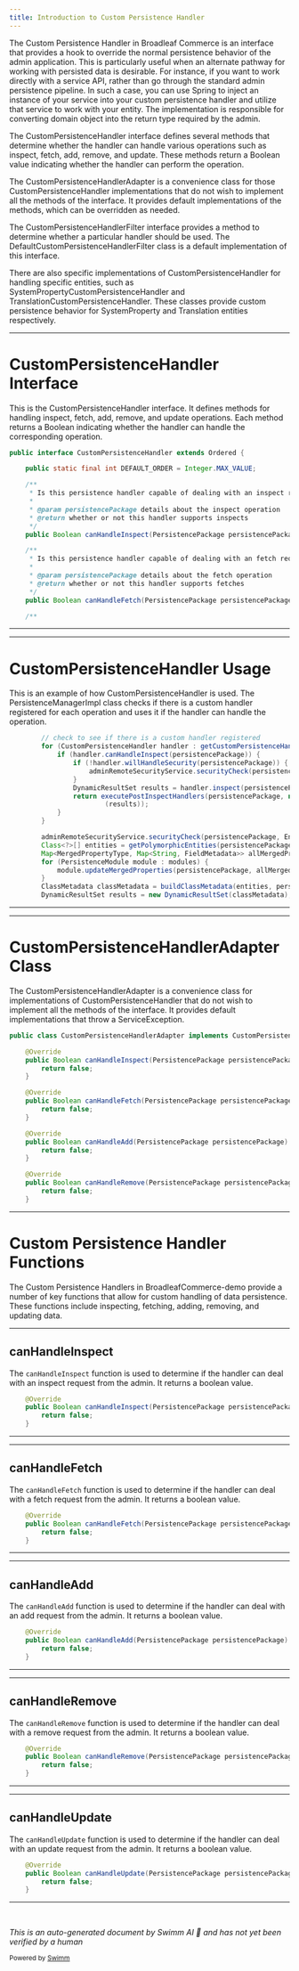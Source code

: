 ```yaml
---
title: Introduction to Custom Persistence Handler
---
```

The Custom Persistence Handler in Broadleaf Commerce is an interface that provides a hook to override the normal persistence behavior of the admin application. This is particularly useful when an alternate pathway for working with persisted data is desirable. For instance, if you want to work directly with a service API, rather than go through the standard admin persistence pipeline. In such a case, you can use Spring to inject an instance of your service into your custom persistence handler and utilize that service to work with your entity. The implementation is responsible for converting domain object into the return type required by the admin.

The CustomPersistenceHandler interface defines several methods that determine whether the handler can handle various operations such as inspect, fetch, add, remove, and update. These methods return a Boolean value indicating whether the handler can perform the operation.

The CustomPersistenceHandlerAdapter is a convenience class for those CustomPersistenceHandler implementations that do not wish to implement all the methods of the interface. It provides default implementations of the methods, which can be overridden as needed.

The CustomPersistenceHandlerFilter interface provides a method to determine whether a particular handler should be used. The DefaultCustomPersistenceHandlerFilter class is a default implementation of this interface.

There are also specific implementations of CustomPersistenceHandler for handling specific entities, such as SystemPropertyCustomPersistenceHandler and TranslationCustomPersistenceHandler. These classes provide custom persistence behavior for SystemProperty and Translation entities respectively.

<SwmSnippet path="/admin/broadleaf-open-admin-platform/src/main/java/org/broadleafcommerce/openadmin/server/service/handler/CustomPersistenceHandler.java" line="43">

---

# CustomPersistenceHandler Interface

This is the CustomPersistenceHandler interface. It defines methods for handling inspect, fetch, add, remove, and update operations. Each method returns a Boolean indicating whether the handler can handle the corresponding operation.

```java
public interface CustomPersistenceHandler extends Ordered {

    public static final int DEFAULT_ORDER = Integer.MAX_VALUE;

    /**
     * Is this persistence handler capable of dealing with an inspect request from the admin
     *
     * @param persistencePackage details about the inspect operation
     * @return whether or not this handler supports inspects
     */
    public Boolean canHandleInspect(PersistencePackage persistencePackage);

    /**
     * Is this persistence handler capable of dealing with an fetch request from the admin
     *
     * @param persistencePackage details about the fetch operation
     * @return whether or not this handler supports fetches
     */
    public Boolean canHandleFetch(PersistencePackage persistencePackage);

    /**
```

---

</SwmSnippet>

<SwmSnippet path="/admin/broadleaf-open-admin-platform/src/main/java/org/broadleafcommerce/openadmin/server/service/persistence/PersistenceManagerImpl.java" line="241">

---

# CustomPersistenceHandler Usage

This is an example of how CustomPersistenceHandler is used. The PersistenceManagerImpl class checks if there is a custom handler registered for each operation and uses it if the handler can handle the operation.

```java
        // check to see if there is a custom handler registered
        for (CustomPersistenceHandler handler : getCustomPersistenceHandlers()) {
            if (handler.canHandleInspect(persistencePackage)) {
                if (!handler.willHandleSecurity(persistencePackage)) {
                    adminRemoteSecurityService.securityCheck(persistencePackage, EntityOperationType.INSPECT);
                }
                DynamicResultSet results = handler.inspect(persistencePackage, dynamicEntityDao, this);
                return executePostInspectHandlers(persistencePackage, new PersistenceResponse().withDynamicResultSet
                        (results));
            }
        }

        adminRemoteSecurityService.securityCheck(persistencePackage, EntityOperationType.INSPECT);
        Class<?>[] entities = getPolymorphicEntities(persistencePackage.getCeilingEntityFullyQualifiedClassname());
        Map<MergedPropertyType, Map<String, FieldMetadata>> allMergedProperties = new HashMap<>();
        for (PersistenceModule module : modules) {
            module.updateMergedProperties(persistencePackage, allMergedProperties);
        }
        ClassMetadata classMetadata = buildClassMetadata(entities, persistencePackage, allMergedProperties);
        DynamicResultSet results = new DynamicResultSet(classMetadata);

```

---

</SwmSnippet>

<SwmSnippet path="/admin/broadleaf-open-admin-platform/src/main/java/org/broadleafcommerce/openadmin/server/service/handler/CustomPersistenceHandlerAdapter.java" line="47">

---

# CustomPersistenceHandlerAdapter Class

The CustomPersistenceHandlerAdapter is a convenience class for implementations of CustomPersistenceHandler that do not wish to implement all the methods of the interface. It provides default implementations that throw a ServiceException.

```java
public class CustomPersistenceHandlerAdapter implements CustomPersistenceHandler {

    @Override
    public Boolean canHandleInspect(PersistencePackage persistencePackage) {
        return false;
    }

    @Override
    public Boolean canHandleFetch(PersistencePackage persistencePackage) {
        return false;
    }

    @Override
    public Boolean canHandleAdd(PersistencePackage persistencePackage) {
        return false;
    }

    @Override
    public Boolean canHandleRemove(PersistencePackage persistencePackage) {
        return false;
    }
```

---

</SwmSnippet>

# Custom Persistence Handler Functions

The Custom Persistence Handlers in BroadleafCommerce-demo provide a number of key functions that allow for custom handling of data persistence. These functions include inspecting, fetching, adding, removing, and updating data.

<SwmSnippet path="/admin/broadleaf-open-admin-platform/src/main/java/org/broadleafcommerce/openadmin/server/service/handler/CustomPersistenceHandlerAdapter.java" line="49">

---

## canHandleInspect

The `canHandleInspect` function is used to determine if the handler can deal with an inspect request from the admin. It returns a boolean value.

```java
    @Override
    public Boolean canHandleInspect(PersistencePackage persistencePackage) {
        return false;
    }
```

---

</SwmSnippet>

<SwmSnippet path="/admin/broadleaf-open-admin-platform/src/main/java/org/broadleafcommerce/openadmin/server/service/handler/CustomPersistenceHandlerAdapter.java" line="54">

---

## canHandleFetch

The `canHandleFetch` function is used to determine if the handler can deal with a fetch request from the admin. It returns a boolean value.

```java
    @Override
    public Boolean canHandleFetch(PersistencePackage persistencePackage) {
        return false;
    }
```

---

</SwmSnippet>

<SwmSnippet path="/admin/broadleaf-open-admin-platform/src/main/java/org/broadleafcommerce/openadmin/server/service/handler/CustomPersistenceHandlerAdapter.java" line="59">

---

## canHandleAdd

The `canHandleAdd` function is used to determine if the handler can deal with an add request from the admin. It returns a boolean value.

```java
    @Override
    public Boolean canHandleAdd(PersistencePackage persistencePackage) {
        return false;
    }
```

---

</SwmSnippet>

<SwmSnippet path="/admin/broadleaf-open-admin-platform/src/main/java/org/broadleafcommerce/openadmin/server/service/handler/CustomPersistenceHandlerAdapter.java" line="64">

---

## canHandleRemove

The `canHandleRemove` function is used to determine if the handler can deal with a remove request from the admin. It returns a boolean value.

```java
    @Override
    public Boolean canHandleRemove(PersistencePackage persistencePackage) {
        return false;
    }
```

---

</SwmSnippet>

<SwmSnippet path="/admin/broadleaf-open-admin-platform/src/main/java/org/broadleafcommerce/openadmin/server/service/handler/CustomPersistenceHandlerAdapter.java" line="69">

---

## canHandleUpdate

The `canHandleUpdate` function is used to determine if the handler can deal with an update request from the admin. It returns a boolean value.

```java
    @Override
    public Boolean canHandleUpdate(PersistencePackage persistencePackage) {
        return false;
    }
```

---

</SwmSnippet>

&nbsp;

*This is an auto-generated document by Swimm AI 🌊 and has not yet been verified by a human*

<SwmMeta version="3.0.0" repo-id="Z2l0aHViJTNBJTNBQnJvYWRsZWFmQ29tbWVyY2UtZGVtbyUzQSUzQWdpbGFkbmF2b3Q=" repo-name="BroadleafCommerce-demo" doc-type="overview"><sup>Powered by [Swimm](/)</sup></SwmMeta>
